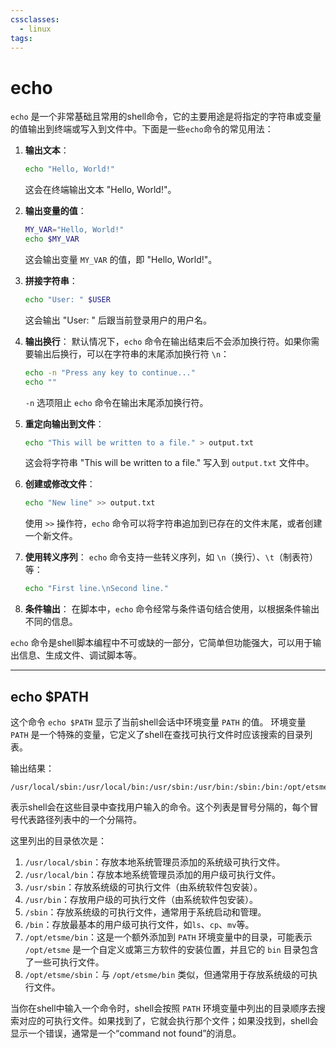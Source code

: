 ```yaml
---
cssclasses:
  - linux
tags:
---
```

# echo

`echo` 是一个非常基础且常用的shell命令，它的主要用途是将指定的字符串或变量的值输出到终端或写入到文件中。下面是一些`echo`命令的常见用法：

1. **输出文本**：
   ```bash
   echo "Hello, World!"
   ```
   这会在终端输出文本 "Hello, World!"。

2. **输出变量的值**：
   ```bash
   MY_VAR="Hello, World!"
   echo $MY_VAR
   ```
   这会输出变量 `MY_VAR` 的值，即 "Hello, World!"。

3. **拼接字符串**：
   ```bash
   echo "User: " $USER
   ```
   这会输出 "User: " 后跟当前登录用户的用户名。

4. **输出换行**：
   默认情况下，`echo` 命令在输出结束后不会添加换行符。如果你需要输出后换行，可以在字符串的末尾添加换行符 `\n`：
   ```bash
   echo -n "Press any key to continue..."
   echo ""
   ```
   `-n` 选项阻止 `echo` 命令在输出末尾添加换行符。

5. **重定向输出到文件**：
   ```bash
   echo "This will be written to a file." > output.txt
   ```
   这会将字符串 "This will be written to a file." 写入到 `output.txt` 文件中。

6. **创建或修改文件**：
   ```bash
   echo "New line" >> output.txt
   ```
   使用 `>>` 操作符，`echo` 命令可以将字符串追加到已存在的文件末尾，或者创建一个新文件。

7. **使用转义序列**：
   `echo` 命令支持一些转义序列，如 `\n`（换行）、`\t`（制表符）等：
   ```bash
   echo "First line.\nSecond line."
   ```

8. **条件输出**：
   在脚本中，`echo` 命令经常与条件语句结合使用，以根据条件输出不同的信息。

`echo` 命令是shell脚本编程中不可或缺的一部分，它简单但功能强大，可以用于输出信息、生成文件、调试脚本等。

---
## echo $PATH

这个命令 `echo $PATH` 显示了当前shell会话中环境变量 `PATH` 的值。
环境变量 `PATH` 是一个特殊的变量，它定义了shell在查找可执行文件时应该搜索的目录列表。

输出结果：
```
/usr/local/sbin:/usr/local/bin:/usr/sbin:/usr/bin:/sbin:/bin:/opt/etsme/bin:/opt/etsme/sbin
```
表示shell会在这些目录中查找用户输入的命令。这个列表是冒号分隔的，每个冒号代表路径列表中的一个分隔符。

这里列出的目录依次是：

1. `/usr/local/sbin`：存放本地系统管理员添加的系统级可执行文件。
2. `/usr/local/bin`：存放本地系统管理员添加的用户级可执行文件。
3. `/usr/sbin`：存放系统级的可执行文件（由系统软件包安装）。
4. `/usr/bin`：存放用户级的可执行文件（由系统软件包安装）。
5. `/sbin`：存放系统级的可执行文件，通常用于系统启动和管理。
6. `/bin`：存放最基本的用户级可执行文件，如`ls`、`cp`、`mv`等。
7. `/opt/etsme/bin`：这是一个额外添加到 `PATH` 环境变量中的目录，可能表示 `/opt/etsme` 是一个自定义或第三方软件的安装位置，并且它的 `bin` 目录包含了一些可执行文件。
8. `/opt/etsme/sbin`：与 `/opt/etsme/bin` 类似，但通常用于存放系统级的可执行文件。

当你在shell中输入一个命令时，shell会按照 `PATH` 环境变量中列出的目录顺序去搜索对应的可执行文件。如果找到了，它就会执行那个文件；如果没找到，shell会显示一个错误，通常是一个“command not found”的消息。
